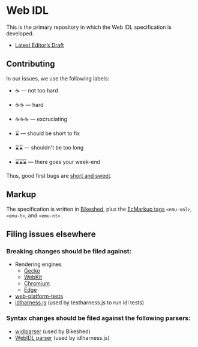 Web IDL
=======

This is the primary repository in which the Web IDL specification is developed.

* [Latest Editor’s Draft](http://heycam.github.io/webidl/)

## Contributing
In our issues, we use the following labels: 

 * ☕ — not too hard
 * ☕☕ — hard
 * ☕☕☕ — excruciating

 * ⌛ — should be short to fix
 * ⌛⌛ — shouldn't be too long
 * ⌛⌛⌛ — there goes your week-end

Thus, good first bugs are [short and sweet](https://github.com/heycam/webidl/issues?utf8=✓&q=is%3Aissue%20is%3Aopen%20label%3A⌛%20%20label%3A☕).

## Markup

The specification is written in [Bikeshed](https://github.com/tabatkins/bikeshed), plus the [EcMarkup tags](https://bterlson.github.io/ecmarkup/) `<emu-val>`, `<emu-t>`, and `<emu-nt>`. 

## Filing issues elsewhere

### Breaking changes should be filed against:

*   Rendering engines
    *   [Gecko](https://bugzilla.mozilla.org/enter_bug.cgi?product=Core&component=DOM&cc=bzbarsky@mit.edu)
    *   [WebKit](https://bugs.webkit.org)
    *   [Chromium](https://crbug.com)
    *   [Edge](https://developer.microsoft.com/en-us/microsoft-edge/platform/issues/)
*   [web-platform-tests](https://github.com/w3c/web-platform-tests/issues/new)
*   [idlharness.js](https://github.com/w3c/testharness.js/issues/new?title=%5Bidlharness%5D%20) (used by testharness.js to run idl tests)

### Syntax changes should be filed against the following parsers:

*   [widlparser](https://github.com/plinss/widlparser/issues/new) (used by Bikeshed)
*   [WebIDL parser](https://github.com/w3c/webidl2.js/issues/new) (used by idlharness.js)
